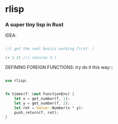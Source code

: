 
# rlisp
### A super tiny lisp in Rust


IDEA:

```c

//( get the real basics working first. )

(+ 1 2) //( returns 3 )

```



DEFINING FOREIGN FUNCTIONS:
try do it this way:::
```rust

use rlisp;


fn times(f: &mut FunctionEnv) {
    let x = get_number(f, 1);
    let y = get_number(f, 2);
    let ret = Value::Number(x * y);
    push_return(f, ret);
}

```
